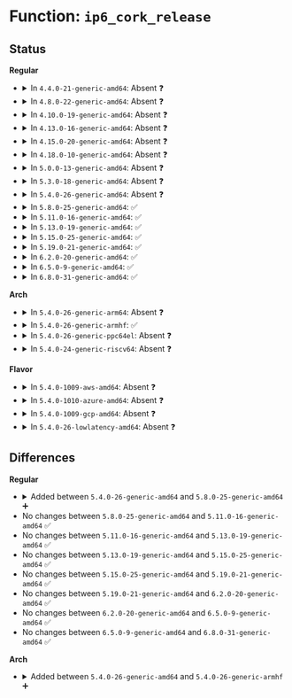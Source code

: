 # Function: <code>ip6_cork_release</code>

## Status
<b>Regular</b>
<ul>
<li>
<details>
<summary>In <code>4.4.0-21-generic-amd64</code>: Absent ❓</summary>

```json
{
  "name": "ip6_cork_release",
  "collision_type": "Unique Static",
  "inline_type": "Selective",
  "funcs": [
    {
      "addr": 18446744071586990384,
      "name": "ip6_cork_release",
      "external": false,
      "loc": "net/ipv6/ip6_output.c:1601",
      "file": "net/ipv6/ip6_output.c",
      "inline": "not declared, inlined",
      "caller_inline": [],
      "caller_func": [
        "net/ipv6/ip6_output.c:__ip6_flush_pending_frames",
        "net/ipv6/ip6_output.c:__ip6_make_skb"
      ]
    }
  ],
  "symbols": [
    {
      "addr": 18446744071586990384,
      "name": "ip6_cork_release.isra.34",
      "section": ".text",
      "bind": "STB_LOCAL",
      "size": 158
    }
  ]
}
```
</details>
</li>
<li>
<details>
<summary>In <code>4.8.0-22-generic-amd64</code>: Absent ❓</summary>

```json
{
  "name": "ip6_cork_release",
  "collision_type": "Unique Static",
  "inline_type": "Selective",
  "funcs": [
    {
      "addr": 18446744071587437056,
      "name": "ip6_cork_release",
      "external": false,
      "loc": "net/ipv6/ip6_output.c:1605",
      "file": "net/ipv6/ip6_output.c",
      "inline": "not declared, inlined",
      "caller_inline": [],
      "caller_func": [
        "net/ipv6/ip6_output.c:__ip6_flush_pending_frames",
        "net/ipv6/ip6_output.c:__ip6_make_skb"
      ]
    }
  ],
  "symbols": [
    {
      "addr": 18446744071587437056,
      "name": "ip6_cork_release.isra.34",
      "section": ".text",
      "bind": "STB_LOCAL",
      "size": 158
    }
  ]
}
```
</details>
</li>
<li>
<details>
<summary>In <code>4.10.0-19-generic-amd64</code>: Absent ❓</summary>

```json
{
  "name": "ip6_cork_release",
  "collision_type": "Unique Static",
  "inline_type": "Selective",
  "funcs": [
    {
      "addr": 18446744071587640368,
      "name": "ip6_cork_release",
      "external": false,
      "loc": "net/ipv6/ip6_output.c:1632",
      "file": "net/ipv6/ip6_output.c",
      "inline": "not declared, inlined",
      "caller_inline": [],
      "caller_func": [
        "net/ipv6/ip6_output.c:__ip6_flush_pending_frames",
        "net/ipv6/ip6_output.c:__ip6_make_skb"
      ]
    }
  ],
  "symbols": [
    {
      "addr": 18446744071587640368,
      "name": "ip6_cork_release.isra.37",
      "section": ".text",
      "bind": "STB_LOCAL",
      "size": 158
    }
  ]
}
```
</details>
</li>
<li>
<details>
<summary>In <code>4.13.0-16-generic-amd64</code>: Absent ❓</summary>

```json
{
  "name": "ip6_cork_release",
  "collision_type": "Unique Static",
  "inline_type": "Selective",
  "funcs": [
    {
      "addr": 18446744071587789552,
      "name": "ip6_cork_release",
      "external": false,
      "loc": "net/ipv6/ip6_output.c:1635",
      "file": "net/ipv6/ip6_output.c",
      "inline": "not declared, inlined",
      "caller_inline": [],
      "caller_func": [
        "net/ipv6/ip6_output.c:__ip6_flush_pending_frames",
        "net/ipv6/ip6_output.c:__ip6_make_skb"
      ]
    }
  ],
  "symbols": [
    {
      "addr": 18446744071587789552,
      "name": "ip6_cork_release.isra.38",
      "section": ".text",
      "bind": "STB_LOCAL",
      "size": 158
    }
  ]
}
```
</details>
</li>
<li>
<details>
<summary>In <code>4.15.0-20-generic-amd64</code>: Absent ❓</summary>

```json
{
  "name": "ip6_cork_release",
  "collision_type": "Unique Static",
  "inline_type": "Selective",
  "funcs": [
    {
      "addr": 18446744071588318624,
      "name": "ip6_cork_release",
      "external": false,
      "loc": "net/ipv6/ip6_output.c:1584",
      "file": "net/ipv6/ip6_output.c",
      "inline": "not declared, inlined",
      "caller_inline": [],
      "caller_func": [
        "net/ipv6/ip6_output.c:ip6_make_skb",
        "net/ipv6/ip6_output.c:__ip6_flush_pending_frames",
        "net/ipv6/ip6_output.c:__ip6_make_skb"
      ]
    }
  ],
  "symbols": [
    {
      "addr": 18446744071588318624,
      "name": "ip6_cork_release.isra.36",
      "section": ".text",
      "bind": "STB_LOCAL",
      "size": 161
    }
  ]
}
```
</details>
</li>
<li>
<details>
<summary>In <code>4.18.0-10-generic-amd64</code>: Absent ❓</summary>

```json
{
  "name": "ip6_cork_release",
  "collision_type": "Unique Static",
  "inline_type": "Selective",
  "funcs": [
    {
      "addr": 18446744071588675696,
      "name": "ip6_cork_release",
      "external": false,
      "loc": "net/ipv6/ip6_output.c:1596",
      "file": "net/ipv6/ip6_output.c",
      "inline": "not declared, inlined",
      "caller_inline": [],
      "caller_func": [
        "net/ipv6/ip6_output.c:ip6_make_skb",
        "net/ipv6/ip6_output.c:__ip6_flush_pending_frames",
        "net/ipv6/ip6_output.c:__ip6_make_skb"
      ]
    }
  ],
  "symbols": [
    {
      "addr": 18446744071588675696,
      "name": "ip6_cork_release.isra.44",
      "section": ".text",
      "bind": "STB_LOCAL",
      "size": 161
    }
  ]
}
```
</details>
</li>
<li>
<details>
<summary>In <code>5.0.0-13-generic-amd64</code>: Absent ❓</summary>

```json
{
  "name": "ip6_cork_release",
  "collision_type": "Unique Static",
  "inline_type": "Selective",
  "funcs": [
    {
      "addr": 18446744071588892240,
      "name": "ip6_cork_release",
      "external": false,
      "loc": "net/ipv6/ip6_output.c:1625",
      "file": "net/ipv6/ip6_output.c",
      "inline": "not declared, inlined",
      "caller_inline": [],
      "caller_func": [
        "net/ipv6/ip6_output.c:ip6_make_skb",
        "net/ipv6/ip6_output.c:__ip6_flush_pending_frames",
        "net/ipv6/ip6_output.c:__ip6_make_skb"
      ]
    }
  ],
  "symbols": [
    {
      "addr": 18446744071588892240,
      "name": "ip6_cork_release.isra.48",
      "section": ".text",
      "bind": "STB_LOCAL",
      "size": 161
    }
  ]
}
```
</details>
</li>
<li>
<details>
<summary>In <code>5.3.0-18-generic-amd64</code>: Absent ❓</summary>

```json
{
  "name": "ip6_cork_release",
  "collision_type": "Unique Static",
  "inline_type": "Selective",
  "funcs": [
    {
      "addr": 18446744071589333232,
      "name": "ip6_cork_release",
      "external": false,
      "loc": "net/ipv6/ip6_output.c:1689",
      "file": "net/ipv6/ip6_output.c",
      "inline": "not declared, inlined",
      "caller_inline": [],
      "caller_func": [
        "net/ipv6/ip6_output.c:ip6_make_skb",
        "net/ipv6/ip6_output.c:__ip6_flush_pending_frames",
        "net/ipv6/ip6_output.c:__ip6_make_skb"
      ]
    }
  ],
  "symbols": [
    {
      "addr": 18446744071589333232,
      "name": "ip6_cork_release.isra.0",
      "section": ".text",
      "bind": "STB_LOCAL",
      "size": 164
    }
  ]
}
```
</details>
</li>
<li>
<details>
<summary>In <code>5.4.0-26-generic-amd64</code>: Absent ❓</summary>

```json
{
  "name": "ip6_cork_release",
  "collision_type": "Unique Static",
  "inline_type": "Selective",
  "funcs": [
    {
      "addr": 18446744071589557440,
      "name": "ip6_cork_release",
      "external": false,
      "loc": "net/ipv6/ip6_output.c:1693",
      "file": "net/ipv6/ip6_output.c",
      "inline": "not declared, inlined",
      "caller_inline": [],
      "caller_func": [
        "net/ipv6/ip6_output.c:ip6_make_skb",
        "net/ipv6/ip6_output.c:__ip6_flush_pending_frames",
        "net/ipv6/ip6_output.c:__ip6_make_skb"
      ]
    }
  ],
  "symbols": [
    {
      "addr": 18446744071589557440,
      "name": "ip6_cork_release.isra.0",
      "section": ".text",
      "bind": "STB_LOCAL",
      "size": 164
    }
  ]
}
```
</details>
</li>
<li>
<details>
<summary>In <code>5.8.0-25-generic-amd64</code>: ✅</summary>

```c
void ip6_cork_release(struct inet_cork_full * cork, struct inet6_cork * v6_cork)
```

```json
{
  "name": "ip6_cork_release",
  "collision_type": "Unique Static",
  "inline_type": "No",
  "funcs": [
    {
      "addr": 18446744071590562272,
      "name": "ip6_cork_release",
      "external": false,
      "loc": "net/ipv6/ip6_output.c:1763",
      "file": "net/ipv6/ip6_output.c",
      "inline": "seen, unknown",
      "caller_inline": [],
      "caller_func": [
        "net/ipv6/ip6_output.c:ip6_make_skb",
        "net/ipv6/ip6_output.c:__ip6_flush_pending_frames",
        "net/ipv6/ip6_output.c:__ip6_make_skb"
      ]
    }
  ],
  "symbols": [
    {
      "addr": 18446744071590562272,
      "name": "ip6_cork_release",
      "section": ".text",
      "bind": "STB_LOCAL",
      "size": 164
    }
  ]
}
```
</details>
</li>
<li>
<details>
<summary>In <code>5.11.0-16-generic-amd64</code>: ✅</summary>

```c
void ip6_cork_release(struct inet_cork_full * cork, struct inet6_cork * v6_cork)
```

```json
{
  "name": "ip6_cork_release",
  "collision_type": "Unique Static",
  "inline_type": "No",
  "funcs": [
    {
      "addr": 18446744071590622192,
      "name": "ip6_cork_release",
      "external": false,
      "loc": "net/ipv6/ip6_output.c:1802",
      "file": "net/ipv6/ip6_output.c",
      "inline": "seen, unknown",
      "caller_inline": [],
      "caller_func": [
        "net/ipv6/ip6_output.c:ip6_make_skb",
        "net/ipv6/ip6_output.c:__ip6_flush_pending_frames",
        "net/ipv6/ip6_output.c:__ip6_make_skb"
      ]
    }
  ],
  "symbols": [
    {
      "addr": 18446744071590622192,
      "name": "ip6_cork_release",
      "section": ".text",
      "bind": "STB_LOCAL",
      "size": 164
    }
  ]
}
```
</details>
</li>
<li>
<details>
<summary>In <code>5.13.0-19-generic-amd64</code>: ✅</summary>

```c
void ip6_cork_release(struct inet_cork_full * cork, struct inet6_cork * v6_cork)
```

```json
{
  "name": "ip6_cork_release",
  "collision_type": "Unique Static",
  "inline_type": "No",
  "funcs": [
    {
      "addr": 18446744071590546288,
      "name": "ip6_cork_release",
      "external": false,
      "loc": "net/ipv6/ip6_output.c:1834",
      "file": "net/ipv6/ip6_output.c",
      "inline": "seen, unknown",
      "caller_inline": [],
      "caller_func": [
        "net/ipv6/ip6_output.c:ip6_make_skb",
        "net/ipv6/ip6_output.c:__ip6_flush_pending_frames",
        "net/ipv6/ip6_output.c:__ip6_make_skb"
      ]
    }
  ],
  "symbols": [
    {
      "addr": 18446744071590546288,
      "name": "ip6_cork_release",
      "section": ".text",
      "bind": "STB_LOCAL",
      "size": 164
    }
  ]
}
```
</details>
</li>
<li>
<details>
<summary>In <code>5.15.0-25-generic-amd64</code>: ✅</summary>

```c
void ip6_cork_release(struct inet_cork_full * cork, struct inet6_cork * v6_cork)
```

```json
{
  "name": "ip6_cork_release",
  "collision_type": "Unique Static",
  "inline_type": "No",
  "funcs": [
    {
      "addr": 18446744071591357024,
      "name": "ip6_cork_release",
      "external": false,
      "loc": "net/ipv6/ip6_output.c:1816",
      "file": "net/ipv6/ip6_output.c",
      "inline": "seen, unknown",
      "caller_inline": [],
      "caller_func": [
        "net/ipv6/ip6_output.c:ip6_make_skb",
        "net/ipv6/ip6_output.c:__ip6_flush_pending_frames",
        "net/ipv6/ip6_output.c:__ip6_make_skb"
      ]
    }
  ],
  "symbols": [
    {
      "addr": 18446744071591357024,
      "name": "ip6_cork_release",
      "section": ".text",
      "bind": "STB_LOCAL",
      "size": 164
    }
  ]
}
```
</details>
</li>
<li>
<details>
<summary>In <code>5.19.0-21-generic-amd64</code>: ✅</summary>

```c
void ip6_cork_release(struct inet_cork_full * cork, struct inet6_cork * v6_cork)
```

```json
{
  "name": "ip6_cork_release",
  "collision_type": "Unique Static",
  "inline_type": "No",
  "funcs": [
    {
      "addr": 18446744071593029904,
      "name": "ip6_cork_release",
      "external": false,
      "loc": "net/ipv6/ip6_output.c:1847",
      "file": "net/ipv6/ip6_output.c",
      "inline": "seen, unknown",
      "caller_inline": [],
      "caller_func": [
        "net/ipv6/ip6_output.c:ip6_make_skb",
        "net/ipv6/ip6_output.c:__ip6_flush_pending_frames",
        "net/ipv6/ip6_output.c:__ip6_make_skb"
      ]
    }
  ],
  "symbols": [
    {
      "addr": 18446744071593029904,
      "name": "ip6_cork_release",
      "section": ".text",
      "bind": "STB_LOCAL",
      "size": 124
    }
  ]
}
```
</details>
</li>
<li>
<details>
<summary>In <code>6.2.0-20-generic-amd64</code>: ✅</summary>

```c
void ip6_cork_release(struct inet_cork_full * cork, struct inet6_cork * v6_cork)
```

```json
{
  "name": "ip6_cork_release",
  "collision_type": "Unique Static",
  "inline_type": "No",
  "funcs": [
    {
      "addr": 18446744071594920992,
      "name": "ip6_cork_release",
      "external": false,
      "loc": "net/ipv6/ip6_output.c:1885",
      "file": "net/ipv6/ip6_output.c",
      "inline": "seen, unknown",
      "caller_inline": [],
      "caller_func": [
        "net/ipv6/ip6_output.c:ip6_make_skb",
        "net/ipv6/ip6_output.c:__ip6_flush_pending_frames",
        "net/ipv6/ip6_output.c:__ip6_make_skb"
      ]
    }
  ],
  "symbols": [
    {
      "addr": 18446744071594920992,
      "name": "ip6_cork_release",
      "section": ".text",
      "bind": "STB_LOCAL",
      "size": 124
    }
  ]
}
```
</details>
</li>
<li>
<details>
<summary>In <code>6.5.0-9-generic-amd64</code>: ✅</summary>

```c
void ip6_cork_release(struct inet_cork_full * cork, struct inet6_cork * v6_cork)
```

```json
{
  "name": "ip6_cork_release",
  "collision_type": "Unique Static",
  "inline_type": "No",
  "funcs": [
    {
      "addr": 18446744071595312688,
      "name": "ip6_cork_release",
      "external": false,
      "loc": "net/ipv6/ip6_output.c:1904",
      "file": "net/ipv6/ip6_output.c",
      "inline": "seen, unknown",
      "caller_inline": [],
      "caller_func": [
        "net/ipv6/ip6_output.c:ip6_make_skb",
        "net/ipv6/ip6_output.c:__ip6_flush_pending_frames",
        "net/ipv6/ip6_output.c:__ip6_make_skb"
      ]
    }
  ],
  "symbols": [
    {
      "addr": 18446744071595312688,
      "name": "ip6_cork_release",
      "section": ".text",
      "bind": "STB_LOCAL",
      "size": 124
    }
  ]
}
```
</details>
</li>
<li>
<details>
<summary>In <code>6.8.0-31-generic-amd64</code>: ✅</summary>

```c
void ip6_cork_release(struct inet_cork_full * cork, struct inet6_cork * v6_cork)
```

```json
{
  "name": "ip6_cork_release",
  "collision_type": "Unique Static",
  "inline_type": "No",
  "funcs": [
    {
      "addr": 18446744071596154592,
      "name": "ip6_cork_release",
      "external": false,
      "loc": "net/ipv6/ip6_output.c:1852",
      "file": "net/ipv6/ip6_output.c",
      "inline": "seen, unknown",
      "caller_inline": [],
      "caller_func": [
        "net/ipv6/ip6_output.c:ip6_make_skb",
        "net/ipv6/ip6_output.c:__ip6_flush_pending_frames",
        "net/ipv6/ip6_output.c:__ip6_make_skb"
      ]
    }
  ],
  "symbols": [
    {
      "addr": 18446744071596154592,
      "name": "ip6_cork_release",
      "section": ".text",
      "bind": "STB_LOCAL",
      "size": 119
    }
  ]
}
```
</details>
</li>
</ul>
<b>Arch</b>
<ul>
<li>
<details>
<summary>In <code>5.4.0-26-generic-arm64</code>: Absent ❓</summary>

```json
{
  "name": "ip6_cork_release",
  "collision_type": "Unique Static",
  "inline_type": "Selective",
  "funcs": [
    {
      "addr": 18446603336503230800,
      "name": "ip6_cork_release",
      "external": false,
      "loc": "net/ipv6/ip6_output.c:1693",
      "file": "net/ipv6/ip6_output.c",
      "inline": "not declared, inlined",
      "caller_inline": [],
      "caller_func": [
        "net/ipv6/ip6_output.c:ip6_make_skb",
        "net/ipv6/ip6_output.c:__ip6_flush_pending_frames",
        "net/ipv6/ip6_output.c:__ip6_make_skb"
      ]
    }
  ],
  "symbols": [
    {
      "addr": 18446603336503230800,
      "name": "ip6_cork_release.isra.0",
      "section": ".text",
      "bind": "STB_LOCAL",
      "size": 156
    }
  ]
}
```
</details>
</li>
<li>
<details>
<summary>In <code>5.4.0-26-generic-armhf</code>: ✅</summary>

```c
void ip6_cork_release(struct inet_cork_full * cork, struct inet6_cork * v6_cork)
```

```json
{
  "name": "ip6_cork_release",
  "collision_type": "Unique Static",
  "inline_type": "No",
  "funcs": [
    {
      "addr": 3235899856,
      "name": "ip6_cork_release",
      "external": false,
      "loc": "net/ipv6/ip6_output.c:1693",
      "file": "net/ipv6/ip6_output.c",
      "inline": "seen, unknown",
      "caller_inline": [],
      "caller_func": [
        "net/ipv6/ip6_output.c:ip6_make_skb",
        "net/ipv6/ip6_output.c:__ip6_flush_pending_frames",
        "net/ipv6/ip6_output.c:__ip6_make_skb"
      ]
    }
  ],
  "symbols": [
    {
      "addr": 3235899856,
      "name": "ip6_cork_release",
      "section": ".text",
      "bind": "STB_LOCAL",
      "size": 156
    }
  ]
}
```
</details>
</li>
<li>
<details>
<summary>In <code>5.4.0-26-generic-ppc64el</code>: Absent ❓</summary>

```json
{
  "name": "ip6_cork_release",
  "collision_type": "Unique Static",
  "inline_type": "Selective",
  "funcs": [
    {
      "addr": 13835058055296970624,
      "name": "ip6_cork_release",
      "external": false,
      "loc": "net/ipv6/ip6_output.c:1693",
      "file": "net/ipv6/ip6_output.c",
      "inline": "not declared, inlined",
      "caller_inline": [],
      "caller_func": [
        "net/ipv6/ip6_output.c:ip6_make_skb",
        "net/ipv6/ip6_output.c:__ip6_flush_pending_frames",
        "net/ipv6/ip6_output.c:__ip6_make_skb"
      ]
    }
  ],
  "symbols": [
    {
      "addr": 13835058055296970624,
      "name": "ip6_cork_release.isra.0",
      "section": ".text",
      "bind": "STB_LOCAL",
      "size": 220
    }
  ]
}
```
</details>
</li>
<li>
<details>
<summary>In <code>5.4.0-24-generic-riscv64</code>: Absent ❓</summary>

```json
{
  "name": "ip6_cork_release",
  "collision_type": "Unique Static",
  "inline_type": "Selective",
  "funcs": [
    {
      "addr": 18446743936279262498,
      "name": "ip6_cork_release",
      "external": false,
      "loc": "net/ipv6/ip6_output.c:1693",
      "file": "net/ipv6/ip6_output.c",
      "inline": "not declared, inlined",
      "caller_inline": [],
      "caller_func": [
        "net/ipv6/ip6_output.c:ip6_make_skb",
        "net/ipv6/ip6_output.c:__ip6_flush_pending_frames",
        "net/ipv6/ip6_output.c:__ip6_make_skb"
      ]
    }
  ],
  "symbols": [
    {
      "addr": 18446743936279262498,
      "name": "ip6_cork_release.isra.0",
      "section": ".text",
      "bind": "STB_LOCAL",
      "size": 148
    }
  ]
}
```
</details>
</li>
</ul>
<b>Flavor</b>
<ul>
<li>
<details>
<summary>In <code>5.4.0-1009-aws-amd64</code>: Absent ❓</summary>

```json
{
  "name": "ip6_cork_release",
  "collision_type": "Unique Static",
  "inline_type": "Selective",
  "funcs": [
    {
      "addr": 18446744071589161808,
      "name": "ip6_cork_release",
      "external": false,
      "loc": "net/ipv6/ip6_output.c:1693",
      "file": "net/ipv6/ip6_output.c",
      "inline": "not declared, inlined",
      "caller_inline": [],
      "caller_func": [
        "net/ipv6/ip6_output.c:ip6_make_skb",
        "net/ipv6/ip6_output.c:__ip6_flush_pending_frames",
        "net/ipv6/ip6_output.c:__ip6_make_skb"
      ]
    }
  ],
  "symbols": [
    {
      "addr": 18446744071589161808,
      "name": "ip6_cork_release.isra.0",
      "section": ".text",
      "bind": "STB_LOCAL",
      "size": 164
    }
  ]
}
```
</details>
</li>
<li>
<details>
<summary>In <code>5.4.0-1010-azure-amd64</code>: Absent ❓</summary>

```json
{
  "name": "ip6_cork_release",
  "collision_type": "Unique Static",
  "inline_type": "Selective",
  "funcs": [
    {
      "addr": 18446744071588886800,
      "name": "ip6_cork_release",
      "external": false,
      "loc": "net/ipv6/ip6_output.c:1693",
      "file": "net/ipv6/ip6_output.c",
      "inline": "not declared, inlined",
      "caller_inline": [],
      "caller_func": [
        "net/ipv6/ip6_output.c:ip6_make_skb",
        "net/ipv6/ip6_output.c:__ip6_flush_pending_frames",
        "net/ipv6/ip6_output.c:__ip6_make_skb"
      ]
    }
  ],
  "symbols": [
    {
      "addr": 18446744071588886800,
      "name": "ip6_cork_release.isra.0",
      "section": ".text",
      "bind": "STB_LOCAL",
      "size": 164
    }
  ]
}
```
</details>
</li>
<li>
<details>
<summary>In <code>5.4.0-1009-gcp-amd64</code>: Absent ❓</summary>

```json
{
  "name": "ip6_cork_release",
  "collision_type": "Unique Static",
  "inline_type": "Selective",
  "funcs": [
    {
      "addr": 18446744071589598672,
      "name": "ip6_cork_release",
      "external": false,
      "loc": "net/ipv6/ip6_output.c:1693",
      "file": "net/ipv6/ip6_output.c",
      "inline": "not declared, inlined",
      "caller_inline": [],
      "caller_func": [
        "net/ipv6/ip6_output.c:ip6_make_skb",
        "net/ipv6/ip6_output.c:__ip6_flush_pending_frames",
        "net/ipv6/ip6_output.c:__ip6_make_skb"
      ]
    }
  ],
  "symbols": [
    {
      "addr": 18446744071589598672,
      "name": "ip6_cork_release.isra.0",
      "section": ".text",
      "bind": "STB_LOCAL",
      "size": 164
    }
  ]
}
```
</details>
</li>
<li>
<details>
<summary>In <code>5.4.0-26-lowlatency-amd64</code>: Absent ❓</summary>

```json
{
  "name": "ip6_cork_release",
  "collision_type": "Unique Static",
  "inline_type": "Selective",
  "funcs": [
    {
      "addr": 18446744071589646896,
      "name": "ip6_cork_release",
      "external": false,
      "loc": "net/ipv6/ip6_output.c:1693",
      "file": "net/ipv6/ip6_output.c",
      "inline": "not declared, inlined",
      "caller_inline": [],
      "caller_func": [
        "net/ipv6/ip6_output.c:ip6_make_skb",
        "net/ipv6/ip6_output.c:__ip6_flush_pending_frames",
        "net/ipv6/ip6_output.c:__ip6_make_skb"
      ]
    }
  ],
  "symbols": [
    {
      "addr": 18446744071589646896,
      "name": "ip6_cork_release.isra.0",
      "section": ".text",
      "bind": "STB_LOCAL",
      "size": 164
    }
  ]
}
```
</details>
</li>
</ul>

## Differences
<b>Regular</b>
<ul>
<li>
<details>
<summary>Added between <code>5.4.0-26-generic-amd64</code> and <code>5.8.0-25-generic-amd64</code> ➕</summary>

```c
void ip6_cork_release(struct inet_cork_full * cork, struct inet6_cork * v6_cork)
```
</details>
</li>
<li>
No changes between <code>5.8.0-25-generic-amd64</code> and <code>5.11.0-16-generic-amd64</code> ✅
</li>
<li>
No changes between <code>5.11.0-16-generic-amd64</code> and <code>5.13.0-19-generic-amd64</code> ✅
</li>
<li>
No changes between <code>5.13.0-19-generic-amd64</code> and <code>5.15.0-25-generic-amd64</code> ✅
</li>
<li>
No changes between <code>5.15.0-25-generic-amd64</code> and <code>5.19.0-21-generic-amd64</code> ✅
</li>
<li>
No changes between <code>5.19.0-21-generic-amd64</code> and <code>6.2.0-20-generic-amd64</code> ✅
</li>
<li>
No changes between <code>6.2.0-20-generic-amd64</code> and <code>6.5.0-9-generic-amd64</code> ✅
</li>
<li>
No changes between <code>6.5.0-9-generic-amd64</code> and <code>6.8.0-31-generic-amd64</code> ✅
</li>
</ul>
<b>Arch</b>
<ul>
<li>
<details>
<summary>Added between <code>5.4.0-26-generic-amd64</code> and <code>5.4.0-26-generic-armhf</code> ➕</summary>

```c
void ip6_cork_release(struct inet_cork_full * cork, struct inet6_cork * v6_cork)
```
</details>
</li>
</ul>
